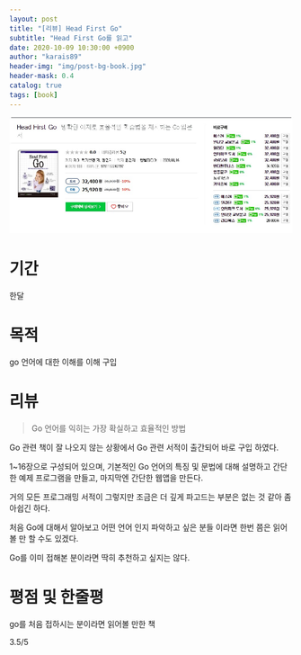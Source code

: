 ```yaml
---
layout: post
title: "[리뷰] Head First Go"
subtitle: "Head First Go를 읽고"
date: 2020-10-09 10:30:00 +0900
author: "karais89"
header-img: "img/post-bg-book.jpg"
header-mask: 0.4
catalog: true
tags: [book]
---
```


![book image](/img/in-post/book/26.jpg)

# 기간

한달

# 목적

go 언어에 대한 이해를 이해 구입

# 리뷰

> Go 언어를 익히는 가장 확실하고 효율적인 방법

Go 관련 책이 잘 나오지 않는 상황에서 Go 관련 서적이 출간되어 바로 구입 하였다.

1~16장으로 구성되어 있으며, 기본적인 Go 언어의 특징 및 문법에 대해 설명하고 간단한 예제 프로그램을 만들고, 마지막엔 간단한 웹앱을 만든다.

거의 모든 프로그래밍 서적이 그렇지만 조금은 더 깊게 파고드는 부분은 없는 것 같아 좀 아쉽긴 하다.

처음 Go에 대해서 알아보고 어떤 언어 인지 파악하고 싶은 분들 이라면 한번 쯤은 읽어볼 만 할 수도 있겠다.

Go를 이미 접해본 분이라면 딱히 추천하고 싶지는 않다.

# 평점 및 한줄평

go를 처음 접하시는 분이라면 읽어볼 만한 책

3.5/5